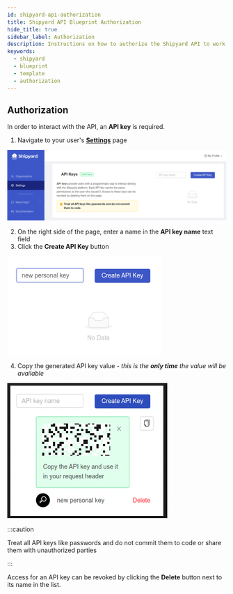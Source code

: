 ```yaml
---
id: shipyard-api-authorization
title: Shipyard API Blueprint Authorization
hide_title: true
sidebar_label: Authorization
description: Instructions on how to authorize the Shipyard API to work with Shipyard's low code blueprints
keywords:
  - shipyard
  - blueprint
  - template
  - authorization
---
```

## Authorization

In order to interact with the API, an **API key** is required.

1. Navigate to your user's [**Settings**](https://app.shipyardapp.com/user/settings) page

![Settings page API keys](../../.gitbook/assets/settings-page-api-keys.png)

2. On the right side of the page, enter a name in the **API key name** text field
3. Click the **Create API Key** button

![API keys add new key](../../.gitbook/assets/api-keys-add-new-key.png)

4. Copy the generated API key value - _this is the **only time** the value will be available_

![API keys generated API key value](../../.gitbook/assets/shipyard_2022_11_14_21_38_45.png)

:::caution

Treat all API keys like passwords and do not commit them to code or share them with unauthorized parties

:::

Access for an API key can be revoked by clicking the **Delete** button next to its name in the list.
